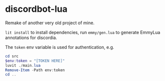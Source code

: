 # discordbot-lua
Remake of another very old project of mine.

`lit install` to install dependencies, run `emmy/gen.lua` to generate EmmyLua annotations for discordia. 

The `token` env variable is used for authentication, e.g.
```powershell
cd src
$env:token = "[TOKEN HERE]"
luvit ./main.lua
Remove-Item -Path env:token
cd ..
```